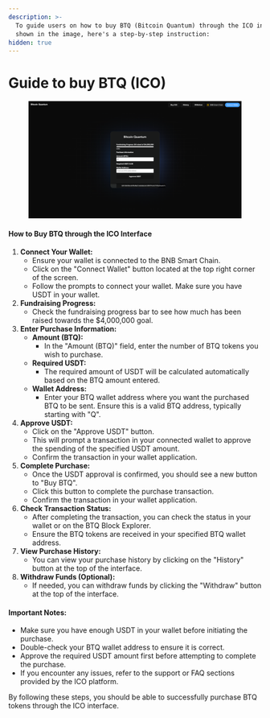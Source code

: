 ```yaml
---
description: >-
  To guide users on how to buy BTQ (Bitcoin Quantum) through the ICO interface
  shown in the image, here's a step-by-step instruction:
hidden: true
---
```


# Guide to buy BTQ (ICO)

<figure><img src="../.gitbook/assets/image.png" alt=""><figcaption></figcaption></figure>

#### How to Buy BTQ through the ICO Interface

1. **Connect Your Wallet:**
   * Ensure your wallet is connected to the BNB Smart Chain.
   * Click on the "Connect Wallet" button located at the top right corner of the screen.
   * Follow the prompts to connect your wallet. Make sure you have USDT in your wallet.
2. **Fundraising Progress:**
   * Check the fundraising progress bar to see how much has been raised towards the $4,000,000 goal.
3. **Enter Purchase Information:**
   * **Amount (BTQ):**
     * In the "Amount (BTQ)" field, enter the number of BTQ tokens you wish to purchase.
   * **Required USDT:**
     * The required amount of USDT will be calculated automatically based on the BTQ amount entered.
   * **Wallet Address:**
     * Enter your BTQ wallet address where you want the purchased BTQ to be sent. Ensure this is a valid BTQ address, typically starting with "Q".
4. **Approve USDT:**
   * Click on the "Approve USDT" button.
   * This will prompt a transaction in your connected wallet to approve the spending of the specified USDT amount.
   * Confirm the transaction in your wallet application.
5. **Complete Purchase:**
   * Once the USDT approval is confirmed, you should see a new button to "Buy BTQ".
   * Click this button to complete the purchase transaction.
   * Confirm the transaction in your wallet application.
6. **Check Transaction Status:**
   * After completing the transaction, you can check the status in your wallet or on the BTQ Block Explorer.
   * Ensure the BTQ tokens are received in your specified BTQ wallet address.
7. **View Purchase History:**
   * You can view your purchase history by clicking on the "History" button at the top of the interface.
8. **Withdraw Funds (Optional):**
   * If needed, you can withdraw funds by clicking the "Withdraw" button at the top of the interface.

#### Important Notes:

* Make sure you have enough USDT in your wallet before initiating the purchase.
* Double-check your BTQ wallet address to ensure it is correct.
* Approve the required USDT amount first before attempting to complete the purchase.
* If you encounter any issues, refer to the support or FAQ sections provided by the ICO platform.

By following these steps, you should be able to successfully purchase BTQ tokens through the ICO interface.
